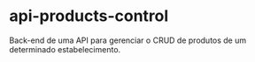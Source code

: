 # api-products-control

Back-end de uma API para gerenciar o CRUD de produtos de um determinado estabelecimento.
